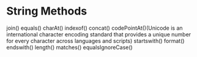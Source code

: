 # String Methods

join()
equals()
charAt()
indexof()
concat()
codePointAt()(Unicode is an international character encoding standard that provides a unique number for every character across languages and scripts)
startswith()
format()
endswith()
length()
matches()
equalsIgnoreCase()

